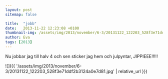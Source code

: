 ```yaml
---
layout: post
sitemap: false

title:  "jobb"
date:   2013-11-22 12:23:08 +0100
thumbnail-img: /assets/img/2013/november/6-3/20131122_122203_528f3e71ddf2b3124a0e7d81.jpg
author: Eva
tags: [2013]
---
```


Nu jobbar jag till halv 4 och sen sticker jag hem och julpyntar, JIPPIEEE!!!!!

![]({{ '/assets/img/2013/november/6-3/20131122_122203_528f3e71ddf2b3124a0e7d81.jpg'  | relative_url }})

